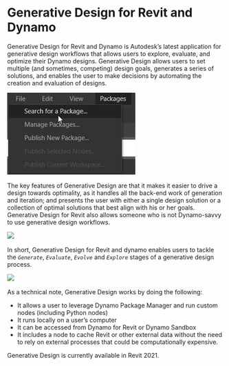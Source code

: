 # Generative Design for Revit and Dynamo

Generative Design for Revit and Dynamo is Autodesk’s latest application for generative design workflows that allows users to explore, evaluate, and optimize their Dynamo designs. Generative Design allows users to set multiple \(and sometimes, competing\) design goals, generates a series of solutions, and enables the user to make decisions by automating the creation and evaluation of designs.

![](../.gitbook/assets/refinery1.png)

The key features of Generative Design are that it makes it easier to drive a design towards optimality, as it handles all the back-end work of generation and iteration; and presents the user with either a single design solution or a collection of optimal solutions that best align with his or her goals. Generative Design for Revit also allows someone who is not Dynamo-savvy to use generative design workflows.

![](../.gitbook/assets/refinery2.png)

In short, Generative Design for Revit and dynamo enables users to tackle the *`Generate`*, *`Evaluate`*, *`Evolve`* and *`Explore`* stages of a generative design process.

![](../.gitbook/assets/refinery3.png)

As a technical note, Generative Design works by doing the following:

* It allows a user to leverage Dynamo Package Manager and run custom nodes \(including Python nodes\)
* It runs locally on a user’s computer 
* It can be accessed from Dynamo for Revit or Dynamo Sandbox
* It includes a node to cache Revit or other external data without the need to rely on external processes that could be computationally expensive.

Generative Design is currently available in Revit 2021.

